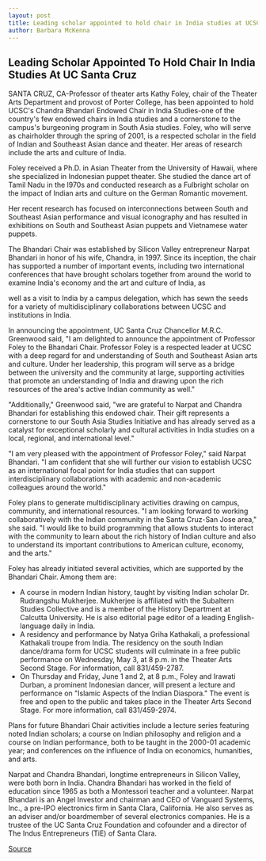 ```yaml
---
layout: post
title: Leading scholar appointed to hold chair in India studies at UCSC
author: Barbara McKenna
---
```


## Leading Scholar Appointed To Hold Chair In India Studies At UC Santa Cruz

SANTA CRUZ, CA-Professor of theater arts Kathy Foley, chair of the Theater Arts Department and provost of Porter College, has been appointed to hold UCSC's Chandra Bhandari Endowed Chair in India Studies-one of the country's few endowed chairs in India studies and a cornerstone to the campus's burgeoning program in South Asia studies. Foley, who will serve as chairholder through the spring of 2001, is a respected scholar in the field of Indian and Southeast Asian dance and theater. Her areas of research include the arts and culture of India.

Foley received a Ph.D. in Asian Theater from the University of Hawaii, where she specialized in Indonesian puppet theater. She studied the dance art of Tamil Nadu in the l970s and conducted research as a Fulbright scholar on the impact of Indian arts and culture on the German Romantic movement.

Her recent research has focused on interconnections between South and Southeast Asian performance and visual iconography and has resulted in exhibitions on South and Southeast Asian puppets and Vietnamese water puppets.

The Bhandari Chair was established by Silicon Valley entrepreneur Narpat Bhandari in honor of his wife, Chandra, in 1997. Since its inception, the chair has supported a number of important events, including two international conferences that have brought scholars together from around the world to examine India's economy and the art and culture of India, as

well as a visit to India by a campus delegation, which has sewn the seeds for a variety of multidisciplinary collaborations between UCSC and institutions in India.

In announcing the appointment, UC Santa Cruz Chancellor M.R.C. Greenwood said, "I am delighted to announce the appointment of Professor Foley to the Bhandari Chair. Professor Foley is a respected leader at UCSC with a deep regard for and understanding of South and Southeast Asian arts and culture. Under her leadership, this program will serve as a bridge between the university and the community at large, supporting activities that promote an understanding of India and drawing upon the rich resources of the area's active Indian community as well."

"Additionally," Greenwood said, "we are grateful to Narpat and Chandra Bhandari for establishing this endowed chair. Their gift represents a cornerstone to our South Asia Studies Initiative and has already served as a catalyst for exceptional scholarly and cultural activities in India studies on a local, regional, and international level."

"I am very pleased with the appointment of Professor Foley," said Narpat Bhandari. "I am confident that she will further our vision to establish UCSC as an international focal point for India studies that can support interdisciplinary collaborations with academic and non-academic colleagues around the world."

Foley plans to generate multidisciplinary activities drawing on campus, community, and international resources. "I am looking forward to working collaboratively with the Indian community in the Santa Cruz-San Jose area," she said. "I would like to build programming that allows students to interact with the community to learn about the rich history of Indian culture and also to understand its important contributions to American culture, economy, and the arts."

Foley has already initiated several activities, which are supported by the Bhandari Chair. Among them are:

* A course in modern Indian history, taught by visiting Indian scholar Dr. Rudrangshu Mukherjee. Mukherjee is affiliated with the Subaltern Studies Collective and is a member of the History Department at Calcutta University. He is also editorial page editor of a leading English-language daily in India.
* A residency and performance by Natya Griha Kathakali, a professional Kathakali troupe from India. The residency on the south Indian dance/drama form for UCSC students will culminate in a free public performance on Wednesday, May 3, at 8 p.m. in the Theater Arts Second Stage. For information, call 831/459-2787.
* On Thursday and Friday, June 1 and 2, at 8 p.m., Foley and Irawati Durban, a prominent Indonesian dancer, will present a lecture and performance on "Islamic Aspects of the Indian Diaspora." The event is free and open to the public and takes place in the Theater Arts Second Stage. For more information, call 831/459-2974.

Plans for future Bhandari Chair activities include a lecture series featuring noted Indian scholars; a course on Indian philosophy and religion and a course on Indian performance, both to be taught in the 2000-01 academic year; and conferences on the influence of India on economics, humanities, and arts.

Narpat and Chandra Bhandari, longtime entrepreneurs in Silicon Valley, were both born in India. Chandra Bhandari has worked in the field of education since 1965 as both a Montessori teacher and a volunteer. Narpat Bhandari is an Angel Investor and chairman and CEO of Vanguard Systems, Inc., a pre-IPO electronics firm in Santa Clara, California. He also serves as an adviser and/or boardmember of several electronics companies. He is a trustee of the UC Santa Cruz Foundation and cofounder and a director of The Indus Entrepreneurs (TiE) of Santa Clara.

[Source](http://www1.ucsc.edu/news_events/press_releases/archive/99-00/05-00/foley_chair.htm "Permalink to Leading scholar appointed to hold chair in India studies at UCSC")